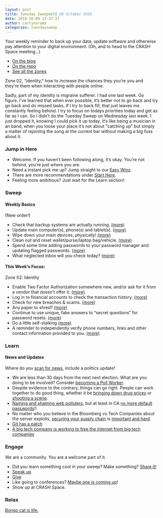 ```yaml
---
layout: post
title: Tuesday Sweep&#58 09 October 2018
date: 2018-10-09 13:37:17
author: carlynorama
categories: tuesdaysweep
---
```

Your weekly reminder to back up your data, update software and otherwise pay attention to your digital environment. (Oh, and to head to the CRASH Space meeting…)

*   [On the blog](https://blog.crashspace.org/2018/10/tuesday-sweep-9-october-2018/)
*   [On the repo](https://crashspace.github.io/tuesday/tuesdaysweep/2018/10/09/tuesday-sweep.html)
*   [See all the zones](https://crashspace.github.io/tuesday/sweep/)

Zone 02, “identity,” how to increase the chances they you’re you and they’re them when interacting with people online.

Sadly, part of my identity is migraine sufferer. I had one last week. Go figure. I’ve learned that when ever possible, it’s better not to go back and try go back and do missed tasks. If I try to back fill, that just leaves me constantly feeling behind. I try to focus on todays priorities today and get as far as I can. So I didn’t do the Tuesday Sweep on Wednesday last week. I just dropped it, knowing I could pick it up today. It’s like being a musician in an band, when you loose your place it’s not about “catching up” but simply a matter of rejoining the song at the current bar without making a big fuss about it.

### Jump in Here

*   Welcome. If you haven’t been following along, it’s okay. You’re not behind, you’re just where you are.
*   Need a instant pick me up? Jump straight to our [Easy Wins](https://crashspace.github.io/tuesday/start/04-pick-an-easy-win.html).
*   There are more recommendations under [Start Here](https://crashspace.github.io/tuesday/start/).
*   Feeling more ambitious? Just wait for the Learn section!

### Sweep

#### Weekly Basics

(New order!)

*   Check that backup systems are actually running. [(more)](https://crashspace.github.io/tuesday/sweep/zone00/backup.html)
*   Update main computer(s), phone(s) and tablet(s). [(more)](https://crashspace.github.io/tuesday/sweep/zone00/update.html)
*   Wipe down your main devices, physically! [(more)](https://crashspace.github.io/tuesday/sweep/zone00/wipe_down.html)
*   Clean out and reset wallet/purse/laptop bag/vehicle. [(more)](https://crashspace.github.io/tuesday/sweep/zone00/everyday_carry.html)
*   Spend some time adding passwords to your password manager and updating flagged passwords. [(more)](https://crashspace.github.io/tuesday/sweep/zone00/password_manager.html)
*   What neglected inbox will you check today? [(more)](https://crashspace.github.io/tuesday/sweep/zone00/neglected_inboxes.html)

#### This Week’s Focus:

Zone 02: Identity

*   Enable Two Factor Authorization somewhere new, and/or ask for it from a vendor that doesn’t offer it. [(more)](https://carlynorama.github.io/tuesday/sweep/zone02/2FA.html)
*   Log in to financial accounts to check the transaction history. [(more)](https://carlynorama.github.io/tuesday/sweep/zone02/check_financials.html)
*   Check for new breaches & scams. [(more)](https://carlynorama.github.io/tuesday/sweep/zone02/check_for_breaches.html)
*   Any paper to shred? [(more)](https://carlynorama.github.io/tuesday/sweep/zone02/paper_shredding.html)
*   Continue to use unique, fake answers to “secret questions” for password resets. [(more)](https://carlynorama.github.io/tuesday/sweep/zone02/secret_questions.html)
*   Do a little self-stalking [(more)](https://carlynorama.github.io/tuesday/sweep/zone02/stalk_yourself.html)
*   A reminder to independently verify phone numbers, links and other contact information provided to you. [(more)](https://carlynorama.github.io/tuesday/sweep/zone02/verify_contact_info.html)

### Learn

#### News and Updates

Where do you [scan for news](https://crashspace.github.io/tuesday/), include a politics update!

*   We are less than 30 days from the next next election. What are you doing to be involved? Consider [becoming a Poll Worker](https://www.sos.ca.gov/elections/poll-worker-information/).
*   Despite evidence to the contrary, things can go right. People can work together to do good thing, whether it be [bringing down drug prices](https://www.vox.com/policy-and-politics/2018/10/8/17952702/hospital-down-drug-prices) or [shooting a scene](https://laughingsquid.com/kidding-one-shot-scene/).
*   [Naming and shaming web polluters](https://krebsonsecurity.com/2018/10/naming-shaming-web-polluters-xiongmai/), but at least in CA [no more default passwords](https://www.engadget.com/2018/10/05/california-default-password-ban-information-privacy-connected-devices-bill/)!!
*   No matter who you believe in the Bloomberg vs Tech Companies about the server exploits, [securing your supply chain](https://www.schneier.com/blog/archives/2018/05/supply-chain_se.html) is [important and hard](https://krebsonsecurity.com/2018/10/supply-chain-security-is-the-whole-enchilada-but-whos-willing-to-pay-for-it/).
*   [Git has a patch](https://blog.github.com/2018-10-05-git-submodule-vulnerability/)
*   [A big tech company is working to free the internet from big tech companies](https://www.technologyreview.com/s/612240/a-big-tech-company-is-working-to-free-the-internet-from-big-tech-companies/)

### Engage

We are a community. You are a welcome part of it.

*   Did you learn something cool in your sweep? Make something? [Share it!](https://blog.crashspace.org/2017/05/tuesday-sweep-9-may-2017/)
*   [Speak up](https://blog.crashspace.org/2016/12/one-thing-to-do-today-collect-phone-numbers-for-future-tuesday-sweeps/)
*   [Give](https://blog.crashspace.org/2016/11/one-thing-to-do-today-plan-a-way-to-give-to-the-cause-regularly/)
*   Like going to conferences? [Maybe one is coming up](https://infocon.org/cons/)!
*   Show up at CRASH Space.

### Relax

[Bongo cat is life.](https://nymag.com/selectall/2018/09/the-bongo-cat-meme-is-our-light-in-the-darkness.html)
